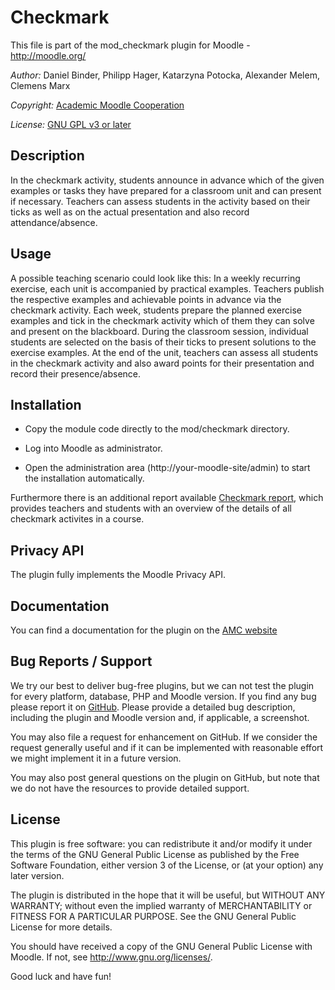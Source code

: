 Checkmark
================

This file is part of the mod_checkmark plugin for Moodle - <http://moodle.org/>

*Author:*    Daniel Binder, Philipp Hager, Katarzyna Potocka, Alexander Melem, Clemens Marx

*Copyright:* [Academic Moodle Cooperation](http://www.academic-moodle-cooperation.org)

*License:*   [GNU GPL v3 or later](http://www.gnu.org/copyleft/gpl.html)


Description
-----------

In the checkmark activity, students announce in advance which of the given examples or tasks they have prepared for a classroom unit and can present if necessary. Teachers can assess students in the activity based on their ticks as well as on the actual presentation and also record attendance/absence.


Usage
-------

A possible teaching scenario could look like this: In a weekly recurring exercise, each unit is accompanied by practical examples. Teachers publish the respective examples and achievable points in advance via the checkmark activity. Each week, students prepare the planned exercise examples and tick in the checkmark activity which of them they can solve and present on the blackboard. During the classroom session, individual students are selected on the basis of their ticks to present solutions to the exercise examples. At the end of the unit, teachers can assess all students in the checkmark activity and also award points for their presentation and record their presence/absence.


Installation
------------

* Copy the module code directly to the mod/checkmark directory.

* Log into Moodle as administrator.

* Open the administration area (http://your-moodle-site/admin) to start the installation
  automatically.

Furthermore there is an additional report available [Checkmark report](https://moodle.org/plugins/local_checkmarkreport), which provides teachers and students with an overview of the details of all checkmark activites in a course.


Privacy API
-------------

The plugin fully implements the Moodle Privacy API.


Documentation
-------------

You can find a documentation for the plugin on the [AMC website](https://academic-moodle-cooperation.org/mod_checkmark/)


Bug Reports / Support
---------------------

We try our best to deliver bug-free plugins, but we can not test the plugin for every platform,
database, PHP and Moodle version. If you find any bug please report it on
[GitHub](https://github.com/academic-moodle-cooperation/moodle-mod_checkmark/issues). Please
provide a detailed bug description, including the plugin and Moodle version and, if applicable, a
screenshot.

You may also file a request for enhancement on GitHub. If we consider the request generally useful
and if it can be implemented with reasonable effort we might implement it in a future version.

You may also post general questions on the plugin on GitHub, but note that we do not have the
resources to provide detailed support.


License
-------

This plugin is free software: you can redistribute it and/or modify it under the terms of the GNU
General Public License as published by the Free Software Foundation, either version 3 of the
License, or (at your option) any later version.

The plugin is distributed in the hope that it will be useful, but WITHOUT ANY WARRANTY; without
even the implied warranty of MERCHANTABILITY or FITNESS FOR A PARTICULAR PURPOSE. See the GNU
General Public License for more details.

You should have received a copy of the GNU General Public License with Moodle. If not, see
<http://www.gnu.org/licenses/>.


Good luck and have fun!
